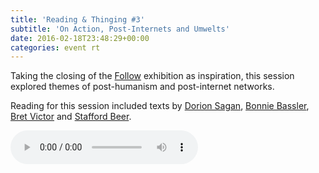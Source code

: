 ```yaml
---
title: 'Reading & Thinging #3'
subtitle: 'On Action, Post-Internets and Umwelts'
date: 2016-02-18T23:48:29+00:00
categories: event rt
---
```

Taking the closing of the [Follow](http://fact.co.uk/follow) exhibition as inspiration, this session explored themes of post-humanism and post-internet networks.

Reading for this session included texts by [Dorion Sagan](http://tmp.thiagohersan.com/tmp/OLF-RT/Sagan_intro_to_umwelt.pdf), [Bonnie Bassler](https://www.youtube.com/watch?v=TVfmUfr8VPA), [Bret Victor](http://worrydream.com/ClimateChange/) and [Stafford Beer](http://tmp.thiagohersan.com/tmp/OLF-RT/Beer__From_The_Cybernetic_Factory.pdf).

<audio controls src="https://ou.lc/rt-player/data/reading_thinging_3.mp3"></audio>
